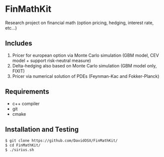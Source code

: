 # FinMathKit
Research project on financial math (option pricing, hedging, interest rate, etc...)

## Includes
1. Pricer for european option via Monte Carlo simulation (GBM model, CEV model + support risk-neutral measure)
2. Delta-hedging also based on Monte Carlo simulation (GBM model only, FIXIT)
3. Pricer via numerical solution of PDEs (Feynman-Kac and Fokker-Planck)

## Requirements

* c++ compiler
* git
* cmake

## Installation and Testing
```sh
$ git clone https://github.com/DavidOSX/FinMathKit/
$ cd FinMathKit/
$ ./sirius.sh
```
